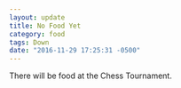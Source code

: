 ```yaml
---
layout: update
title: No Food Yet
category: food
tags: Down
date: "2016-11-29 17:25:31 -0500"
---
```


There will be food at the Chess Tournament.
